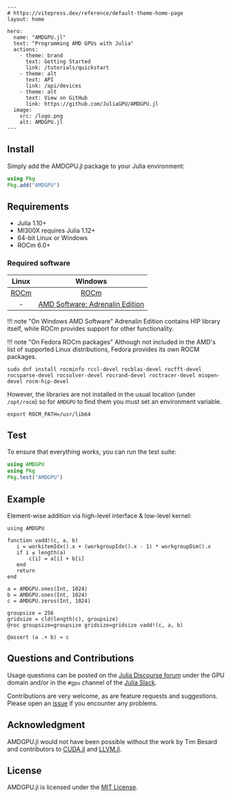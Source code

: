 ```@raw html
---
# https://vitepress.dev/reference/default-theme-home-page
layout: home

hero:
  name: "AMDGPU.jl"
  text: "Programming AMD GPUs with Julia"
  actions:
    - theme: brand
      text: Getting Started
      link: /tutorials/quickstart
    - theme: alt
      text: API
      link: /api/devices
    - theme: alt
      text: View on GitHub
      link: https://github.com/JuliaGPU/AMDGPU.jl
  image:
    src: /logo.png
    alt: AMDGPU.jl
---
```

## Install

Simply add the AMDGPU.jl package to your Julia environment:

```julia
using Pkg
Pkg.add("AMDGPU")
```

## Requirements

- Julia 1.10+
- MI300X requires Julia 1.12+
- 64-bit Linux or Windows
- ROCm 6.0+

### Required software

|Linux|Windows|
|:---:|:---:|
|[ROCm](https://rocm.docs.amd.com/en/latest/deploy/linux/quick_start.html)|[ROCm](https://rocm.docs.amd.com/en/latest/deploy/windows/quick_start.html)|
|-|[AMD Software: Adrenalin Edition](https://www.amd.com/en/technologies/software)|

!!! note "On Windows AMD Software"
    Adrenalin Edition contains HIP library itself, while ROCm provides support for other functionality.

!!! note "On Fedora ROCm packages"
    Although not included in the AMD's list of supported Linux distributions,
    Fedora provides its own ROCM packages.
```
sudo dnf install rocminfo rccl-devel rocblas-devel rocfft-devel rocsparse-devel rocsolver-devel rocrand-devel roctracer-devel miopen-devel rocm-hip-devel
```
However, the libraries are not installed in the usual location (under 
`/opt/rocm`) so for `AMDGPU` to find them you must set an environment variable.
```
export ROCM_PATH=/usr/lib64
```

## Test

To ensure that everything works, you can run the test suite:

```julia
using AMDGPU
using Pkg
Pkg.test("AMDGPU")
```

## Example

Element-wise addition via high-level interface & low-level kernel:

```@example vadd
using AMDGPU

function vadd!(c, a, b)
   i = workitemIdx().x + (workgroupIdx().x - 1) * workgroupDim().x
   if i ≤ length(a)
       c[i] = a[i] + b[i]
   end
   return
end

a = AMDGPU.ones(Int, 1024)
b = AMDGPU.ones(Int, 1024)
c = AMDGPU.zeros(Int, 1024)

groupsize = 256
gridsize = cld(length(c), groupsize)
@roc groupsize=groupsize gridsize=gridsize vadd!(c, a, b)

@assert (a .+ b) ≈ c
```

## Questions and Contributions

Usage questions can be posted on the
[Julia Discourse forum](https://discourse.julialang.org/c/domain/gpu)
under the GPU domain and/or in the `#gpu` channel of the
[Julia Slack](https://julialang.org/community/).

Contributions are very welcome, as are feature requests and suggestions.
Please open an [issue](https://github.com/JuliaGPU/AMDGPU.jl/issues) if you encounter any problems.

## Acknowledgment

AMDGPU.jl would not have been possible without the work by Tim Besard and
contributors to [CUDA.jl](https://github.com/JuliaGPU/CUDA.jl) and
[LLVM.jl](https://github.com/maleadt/LLVM.jl).

## License

AMDGPU.jl is licensed under the
[MIT License](https://github.com/JuliaGPU/AMDGPU.jl/blob/master/LICENSE.md).
